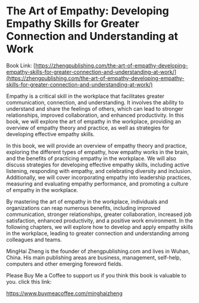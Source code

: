 # The Art of Empathy: Developing Empathy Skills for Greater Connection and Understanding at Work

Book Link: [https://zhengpublishing.com/the-art-of-empathy-developing-empathy-skills-for-greater-connection-and-understanding-at-work/](https://zhengpublishing.com/the-art-of-empathy-developing-empathy-skills-for-greater-connection-and-understanding-at-work/)

Empathy is a critical skill in the workplace that facilitates greater communication, connection, and understanding. It involves the ability to understand and share the feelings of others, which can lead to stronger relationships, improved collaboration, and enhanced productivity. In this book, we will explore the art of empathy in the workplace, providing an overview of empathy theory and practice, as well as strategies for developing effective empathy skills.

In this book, we will provide an overview of empathy theory and practice, exploring the different types of empathy, how empathy works in the brain, and the benefits of practicing empathy in the workplace. We will also discuss strategies for developing effective empathy skills, including active listening, responding with empathy, and celebrating diversity and inclusion. Additionally, we will cover incorporating empathy into leadership practices, measuring and evaluating empathy performance, and promoting a culture of empathy in the workplace.

By mastering the art of empathy in the workplace, individuals and organizations can reap numerous benefits, including improved communication, stronger relationships, greater collaboration, increased job satisfaction, enhanced productivity, and a positive work environment. In the following chapters, we will explore how to develop and apply empathy skills in the workplace, leading to greater connection and understanding among colleagues and teams.

MingHai Zheng is the founder of zhengpublishing.com and lives in Wuhan, China. His main publishing areas are business, management, self-help, computers and other emerging foreword fields.

Please Buy Me a Coffee to support us if you think this book is valuable to you. click this link:

https://www.buymeacoffee.com/minghaizheng
